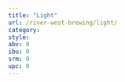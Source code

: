 ```yaml
---
title: "Light"
url: /river-west-brewing/light/
category: 
style: 
abv: 0
ibu: 0
srm: 0
upc: 0
---
```


